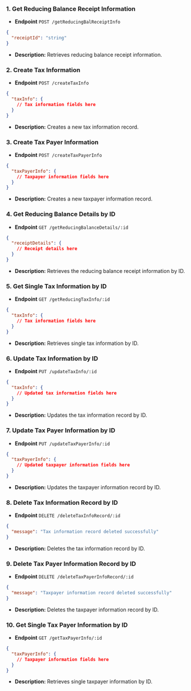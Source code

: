 ### 1. Get Reducing Balance Receipt Information
- **Endpoint** `POST /getReducingBalReceiptInfo`
```json
{
  "receiptId": "string"
}
```
- **Description:** Retrieves reducing balance receipt information.


### 2. Create Tax Information
- **Endpoint** `POST /createTaxInfo`
```json
{
  "taxInfo": {
    // Tax information fields here
  }
}
```
- **Description:** Creates a new tax information record.


### 3. Create Tax Payer Information
- **Endpoint** `POST /createTaxPayerInfo`
```json
{
  "taxPayerInfo": {
    // Taxpayer information fields here
  }
}
```
- **Description:** Creates a new taxpayer information record.

### 4. Get Reducing Balance Details by ID
- **Endpoint** `GET /getReducingBalanceDetails/:id`
```json
{
  "receiptDetails": {
    // Receipt details here
  }
}
```
- **Description:** Retrieves the reducing balance receipt information by ID.


### 5. Get Single Tax Information by ID
- **Endpoint** `GET /getReducingTaxInfo/:id`
```json
{
  "taxInfo": {
    // Tax information fields here
  }
}
```
- **Description:** Retrieves single tax information by ID.


### 6. Update Tax Information by ID
- **Endpoint** `PUT /updateTaxInfo/:id`
```json
{
  "taxInfo": {
    // Updated tax information fields here
  }
}
```
- **Description:** Updates the tax information record by ID.


### 7. Update Tax Payer Information by ID
- **Endpoint** `PUT /updateTaxPayerInfo/:id`
```json
{
  "taxPayerInfo": {
    // Updated taxpayer information fields here
  }
}
```
- **Description:** Updates the taxpayer information record by ID.


### 8. Delete Tax Information Record by ID
- **Endpoint** `DELETE /deleteTaxInfoRecord/:id`
```json
{
  "message": "Tax information record deleted successfully"
}
```
- **Description:** Deletes the tax information record by ID.


### 9. Delete Tax Payer Information Record by ID
- **Endpoint** `DELETE /deleteTaxPayerInfoRecord/:id`
```json
{
  "message": "Taxpayer information record deleted successfully"
}
```
- **Description:** Deletes the taxpayer information record by ID.


### 10. Get Single Tax Payer Information by ID
- **Endpoint** `GET /getTaxPayerInfo/:id`
```json
{
  "taxPayerInfo": {
    // Taxpayer information fields here
  }
}
```
- **Description:** Retrieves single taxpayer information by ID.